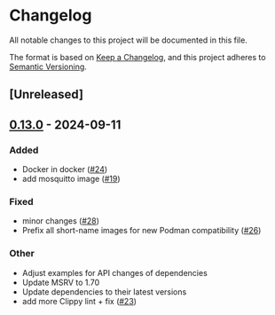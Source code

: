 # Changelog

All notable changes to this project will be documented in this file.

The format is based on [Keep a Changelog](https://keepachangelog.com/en/1.0.0/),
and this project adheres to [Semantic Versioning](https://semver.org/spec/v2.0.0.html).

## [Unreleased]

## [0.13.0](https://github-ilaborie/wefoxplatform/rustainers/compare/v0.12.0...v0.13.0) - 2024-09-11

### Added

- Docker in docker ([#24](https://github-ilaborie/wefoxplatform/rustainers/pull/24))
- add mosquitto image ([#19](https://github-ilaborie/wefoxplatform/rustainers/pull/19))

### Fixed

- minor changes ([#28](https://github-ilaborie/wefoxplatform/rustainers/pull/28))
- Prefix all short-name images for new Podman compatibility ([#26](https://github-ilaborie/wefoxplatform/rustainers/pull/26))

### Other

- Adjust examples for API changes of dependencies
- Update MSRV to 1.70
- Update dependencies to their latest versions
- add more Clippy lint + fix ([#23](https://github-ilaborie/wefoxplatform/rustainers/pull/23))
